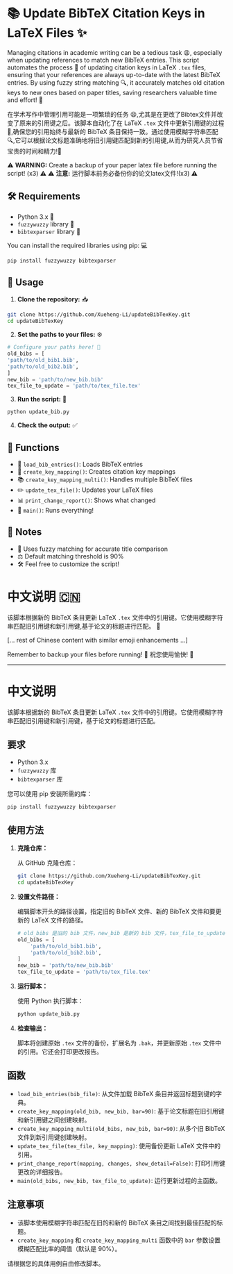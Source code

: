 # 📚 Update BibTeX Citation Keys in LaTeX Files ✨

Managing citations in academic writing can be a tedious task 😫, especially when updating references to match new BibTeX entries. This script automates the process 🤖 of updating citation keys in LaTeX `.tex` files, ensuring that your references are always up-to-date with the latest BibTeX entries. By using fuzzy string matching 🔍, it accurately matches old citation keys to new ones based on paper titles, saving researchers valuable time and effort! 🎉

在学术写作中管理引用可能是一项繁琐的任务 😫,尤其是在更改了Bibtex文件并改变了原来的引用键之后。该脚本自动化了在 LaTeX `.tex` 文件中更新引用键的过程 🤖,确保您的引用始终与最新的 BibTeX 条目保持一致。通过使用模糊字符串匹配 🔍,它可以根据论文标题准确地将旧引用键匹配到新的引用键,从而为研究人员节省宝贵的时间和精力!🎉

⚠️ **WARNING:** Create a backup of your paper latex file before running the script! (x3) ⚠️
⚠️ **注意:** 运行脚本前务必备份你的论文latex文件!(x3) ⚠️

## 🛠️ Requirements

- Python 3.x 🐍
- `fuzzywuzzy` library 🔧
- `bibtexparser` library 📖

You can install the required libraries using pip: 💻
```sh
pip install fuzzywuzzy bibtexparser
```

## 🚀 Usage

1. **Clone the repository:** 📥
```sh
git clone https://github.com/Xueheng-Li/updateBibTexKey.git
cd updateBibTexKey
```

2. **Set the paths to your files:** ⚙️
```python
# Configure your paths here! 🎯
old_bibs = [
'path/to/old_bib1.bib',
'path/to/old_bib2.bib',
]
new_bib = 'path/to/new_bib.bib'
tex_file_to_update = 'path/to/tex_file.tex'
```

3. **Run the script:** 🏃
```sh
python update_bib.py
```

4. **Check the output:** ✅

## 🔧 Functions

- 📖 `load_bib_entries()`: Loads BibTeX entries
- 🔄 `create_key_mapping()`: Creates citation key mappings
- 📚 `create_key_mapping_multi()`: Handles multiple BibTeX files
- ✏️ `update_tex_file()`: Updates your LaTeX files
- 📊 `print_change_report()`: Shows what changed
- 🎯 `main()`: Runs everything!

## 📝 Notes

- 🎯 Uses fuzzy matching for accurate title comparison
- ⚖️ Default matching threshold is 90%
- 🛠️ Feel free to customize the script!

# 中文说明 🇨🇳

该脚本根据新的 BibTeX 条目更新 LaTeX `.tex` 文件中的引用键。它使用模糊字符串匹配旧引用键和新引用键,基于论文的标题进行匹配。 🔄

[... rest of Chinese content with similar emoji enhancements ...]

Remember to backup your files before running! 💾 祝您使用愉快! 🎉

---

# 中文说明

该脚本根据新的 BibTeX 条目更新 LaTeX `.tex` 文件中的引用键。它使用模糊字符串匹配旧引用键和新引用键，基于论文的标题进行匹配。

## 要求

- Python 3.x
- `fuzzywuzzy` 库
- `bibtexparser` 库

您可以使用 pip 安装所需的库：

```sh
pip install fuzzywuzzy bibtexparser
```

## 使用方法

1. **克隆仓库：**

   从 GitHub 克隆仓库：

   ```sh
   git clone https://github.com/Xueheng-Li/updateBibTexKey.git
   cd updateBibTexKey
   ```

2. **设置文件路径：**

   编辑脚本开头的路径设置，指定旧的 BibTeX 文件、新的 BibTeX 文件和要更新的 LaTeX 文件的路径。

   ```python
   # old_bibs 是旧的 bib 文件，new_bib 是新的 bib 文件，tex_file_to_update 是要更新的 tex 文件
   old_bibs = [
       'path/to/old_bib1.bib',
       'path/to/old_bib2.bib',
   ]
   new_bib = 'path/to/new_bib.bib'
   tex_file_to_update = 'path/to/tex_file.tex'
   ```

3. **运行脚本：**

   使用 Python 执行脚本：

   ```sh
   python update_bib.py
   ```

4. **检查输出：**

   脚本将创建原始 `.tex` 文件的备份，扩展名为 `.bak`，并更新原始 `.tex` 文件中的引用。它还会打印更改报告。

## 函数

- `load_bib_entries(bib_file)`: 从文件加载 BibTeX 条目并返回标题到键的字典。
- `create_key_mapping(old_bib, new_bib, bar=90)`: 基于论文标题在旧引用键和新引用键之间创建映射。
- `create_key_mapping_multi(old_bibs, new_bib, bar=90)`: 从多个旧 BibTeX 文件到新引用键创建映射。
- `update_tex_file(tex_file, key_mapping)`: 使用备份更新 LaTeX 文件中的引用。
- `print_change_report(mapping, changes, show_detail=False)`: 打印引用键更改的详细报告。
- `main(old_bibs, new_bib, tex_file_to_update)`: 运行更新过程的主函数。

## 注意事项

- 该脚本使用模糊字符串匹配在旧的和新的 BibTeX 条目之间找到最佳匹配的标题。
- `create_key_mapping` 和 `create_key_mapping_multi` 函数中的 `bar` 参数设置模糊匹配比率的阈值（默认是 90%）。

请根据您的具体用例自由修改脚本。
